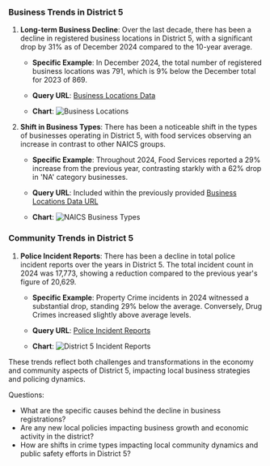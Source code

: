 ### Business Trends in District 5

1. **Long-term Business Decline**: 
   Over the last decade, there has been a decline in registered business locations in District 5, with a significant drop by 31% as of December 2024 compared to the 10-year average.

   - **Specific Example**: In December 2024, the total number of registered business locations was 791, which is 9% below the December total for 2023 of 869.
   
   - **Query URL**: [Business Locations Data](https://data.sfgov.org/resource/g8m3-pdis.json?%24query=SELECT+date_trunc_y%28location_start_date%29+AS+year%2C+count%28%2A%29+as+item_count%2C+naic_code_description%2C+supervisor_district%2C+neighborhoods_analysis_boundaries+WHERE+location_start_date+%3E%3D%272014-01-01%27+GROUP+BY+year%2C+naic_code_description%2C+supervisor_district%2C+neighborhoods_analysis_boundaries+LIMIT+5000+OFFSET+5000)
   
   - **Chart**: ![Business Locations](../static/chart_8f9206.png)

2. **Shift in Business Types**:
   There has been a noticeable shift in the types of businesses operating in District 5, with food services observing an increase in contrast to other NAICS groups.

   - **Specific Example**: Throughout 2024, Food Services reported a 29% increase from the previous year, contrasting starkly with a 62% drop in 'NA' category businesses.
   
   - **Query URL**: Included within the previously provided [Business Locations Data URL](https://data.sfgov.org/resource/g8m3-pdis.json)
   
   - **Chart**: ![NAICS Business Types](../static/chart_d0256b.png)

### Community Trends in District 5

1. **Police Incident Reports**: 
   There has been a decline in total police incident reports over the years in District 5. The total incident count in 2024 was 17,773, showing a reduction compared to the previous year's figure of 20,629.

   - **Specific Example**: Property Crime incidents in 2024 witnessed a substantial drop, standing 29% below the average. Conversely, Drug Crimes increased slightly above average levels.
   
   - **Query URL**: [Police Incident Reports](https://data.sfgov.org/resource/wg3w-h783.json?%24query=SELECT+Incident_Category%2C+Incident_Subcategory%2C+supervisor_district%2C+CASE+WHEN+Incident_Category+IN+%28%27Assault%27%2C+%27Homicide%27%2C+%27Rape%27%2C+%27Robbery%27%2C+%27Human+Trafficking+%28A%29%2C+Commercial+Sex+Acts%27%2C+%27Human+Trafficking%2C+Commercial+Sex+Acts%27%2C+%27Human+Trafficking+%28B%29%2C+Involuntary+Servitude%27%2C+%27Offences+Against+The+Family+And+Children%27%2C+%27Weapons+Carrying+Etc%27%2C+%27Weapons+Offense%27%2C+%27Weapons+Offence%27%29+THEN+%27Violent+Crime%27+WHEN+Incident_Category+IN+%28%27Arson%27%2C+%27Burglary%27%2C+%27Forgery+And+Counterfeiting%27%2C+%27Fraud%27%2C+%27Larceny+Theft%27%2C+%27Motor+Vehicle+Theft%27%2C+%27Motor+Vehicle+Theft%3F%27%2C+%27Stolen+Property%27%2C+%27Vandalism%27%2C+%27Embezzlement%27%2C+%27Recovered+Vehicle%27%2C+%27Vehicle+Impounded%27%2C+%27Vehicle+Misplaced%27%29+THEN+%27Property+Crime%27+WHEN+Incident_Category+IN+%28%27Drug+Offense%27%2C+%27Drug+Violation%27%29+THEN+%27Drug+Crimes%27+ELSE+%27Other+Crimes%27+END+AS+grouped_category%2C+Report_Type_Description%2C+Police_District%2C+date_trunc_y%28Report_Datetime%29+AS+year%2C+COUNT%28%2A%29+AS+incident_count+WHERE+Report_Datetime+%3E%3D%272014-01-01%27+GROUP+BY+supervisor_district%2C+grouped_category%2C+Report_Type_Description%2C+Police_District%2C+Incident_Category%2C+Incident_Subcategory%2C+year+ORDER+BY+year%2C+grouped_category+LIMIT+5000+OFFSET+35000)

   - **Chart**: ![District 5 Incident Reports](../static/chart_454386.png)

These trends reflect both challenges and transformations in the economy and community aspects of District 5, impacting local business strategies and policing dynamics.  

Questions:
- What are the specific causes behind the decline in business registrations?
- Are any new local policies impacting business growth and economic activity in the district?
- How are shifts in crime types impacting local community dynamics and public safety efforts in District 5?
